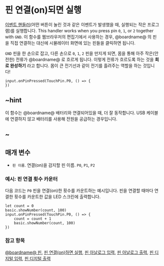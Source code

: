 # 핀 연결(on)되면 실행

[이벤트 핸들러](/reference/event-handler)(어떤 버튼이 눌린 것과 같은 이벤트가 발생했을 때, 실행되는 작은 프로그램)를 실행합니다. This handler works when you press pin `0`, `1`, or `2` together with `GND`. 이 함수를 웹브라우저의 편집기에서 사용하는 경우, @boardname@ 의 핀을 직접 연결하는 대신에 시뮬레이터 화면에 있는 핀들을 클릭하면 됩니다.

`GND` 핀을 한 손으로 잡고, 다른 손으로 `0`, `1`, `2` 핀을 만지게 되면, 몸을 통해 아주 작은(안전한) 전류가 @boardname@ 로 흐르게 됩니다. 이렇게 전류가 흐르도록 하는 것을 **회로 완성하기** 라고 합니다. 몸이 큰 전기선과 같이 전기를 흘려주는 역할을 하는 것입니다!

```sig
input.onPinPressed(TouchPin.P0, () => {
})
```

## ~hint

이 함수는 @boardname@ 배터리와 연결되어있을 때, 더 잘 동작합니다. USB 케이블에 연결하지 않고 배터리를 사용해 전원을 공급하는 경우입니다.

## ~

## 매개 변수

* `핀 이름`. 연결(on)을 감지할 핀 이름. `P0`, `P1`, `P2`

### 예시: 핀 연결 횟수 카운터

다음 코드는 `P0` 핀을 연결(on)한 횟수를 카운트하는 예시입니다. 핀을 연결할 때마다 연결한 횟수를 카운트한 값을 LED 스크린에 출력합니다.

```blocks
let count = 0
basic.showNumber(count, 100)
input.onPinPressed(TouchPin.P0, () => {
    count = count + 1
    basic.showNumber(count, 100)
})
```

### 참고 항목

[@boardname@ 핀](/device/pins), [핀 연결(on)하면 실행](/reference/input/pin-is-pressed), [핀 아날로그 입력](/reference/pins/analog-read-pin), [핀 아날로그 출력](/reference/pins/analog-write-pin), [핀 디지털 입력](/reference/pins/digital-read-pin), [핀 디지털 출력](/reference/pins/digital-write-pin)